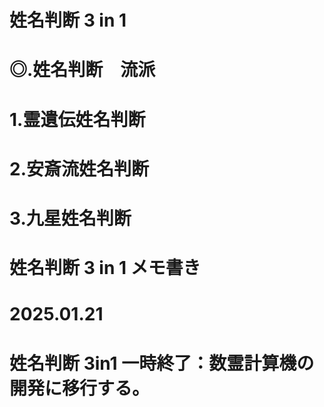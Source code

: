 #  姓名判断 3 in 1 
# ◎.姓名判断　流派
# 1.霊遺伝姓名判断
# 2.安斎流姓名判断
# 3.九星姓名判断

#  姓名判断 3 in 1 メモ書き
#  2025.01.21
#  姓名判断 3in1 一時終了：数霊計算機の開発に移行する。
